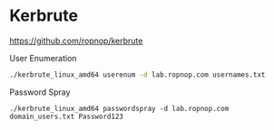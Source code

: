 # Kerbrute
https://github.com/ropnop/kerbrute

User Enumeration
```bash
./kerbrute_linux_amd64 userenum -d lab.ropnop.com usernames.txt
```

Password Spray
```
./kerbrute_linux_amd64 passwordspray -d lab.ropnop.com domain_users.txt Password123
```